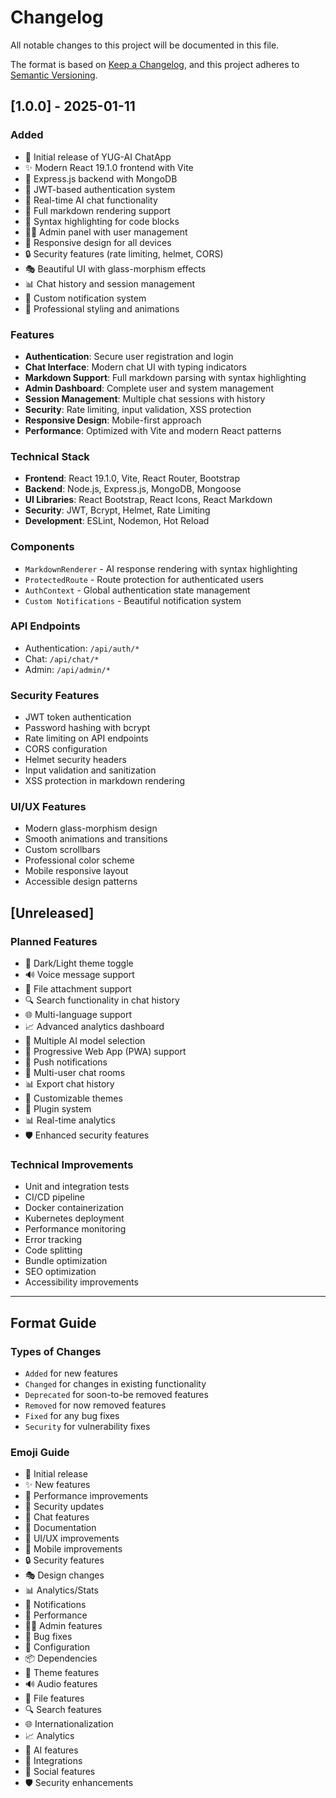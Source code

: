 # Changelog

All notable changes to this project will be documented in this file.

The format is based on [Keep a Changelog](https://keepachangelog.com/en/1.0.0/),
and this project adheres to [Semantic Versioning](https://semver.org/spec/v2.0.0.html).

## [1.0.0] - 2025-01-11

### Added
- 🎉 Initial release of YUG-AI ChatApp
- ✨ Modern React 19.1.0 frontend with Vite
- 🚀 Express.js backend with MongoDB
- 🔐 JWT-based authentication system
- 💬 Real-time AI chat functionality
- 📝 Full markdown rendering support
- 🎨 Syntax highlighting for code blocks
- 👨‍💼 Admin panel with user management
- 📱 Responsive design for all devices
- 🔒 Security features (rate limiting, helmet, CORS)
- 🎭 Beautiful UI with glass-morphism effects
- 📊 Chat history and session management
- 🔔 Custom notification system
- 🎯 Professional styling and animations

### Features
- **Authentication**: Secure user registration and login
- **Chat Interface**: Modern chat UI with typing indicators
- **Markdown Support**: Full markdown parsing with syntax highlighting
- **Admin Dashboard**: Complete user and system management
- **Session Management**: Multiple chat sessions with history
- **Security**: Rate limiting, input validation, XSS protection
- **Responsive Design**: Mobile-first approach
- **Performance**: Optimized with Vite and modern React patterns

### Technical Stack
- **Frontend**: React 19.1.0, Vite, React Router, Bootstrap
- **Backend**: Node.js, Express.js, MongoDB, Mongoose
- **UI Libraries**: React Bootstrap, React Icons, React Markdown
- **Security**: JWT, Bcrypt, Helmet, Rate Limiting
- **Development**: ESLint, Nodemon, Hot Reload

### Components
- `MarkdownRenderer` - AI response rendering with syntax highlighting
- `ProtectedRoute` - Route protection for authenticated users
- `AuthContext` - Global authentication state management
- `Custom Notifications` - Beautiful notification system

### API Endpoints
- Authentication: `/api/auth/*`
- Chat: `/api/chat/*`
- Admin: `/api/admin/*`

### Security Features
- JWT token authentication
- Password hashing with bcrypt
- Rate limiting on API endpoints
- CORS configuration
- Helmet security headers
- Input validation and sanitization
- XSS protection in markdown rendering

### UI/UX Features
- Modern glass-morphism design
- Smooth animations and transitions
- Custom scrollbars
- Professional color scheme
- Mobile responsive layout
- Accessible design patterns

## [Unreleased]

### Planned Features
- 🌙 Dark/Light theme toggle
- 🔊 Voice message support
- 📎 File attachment support
- 🔍 Search functionality in chat history
- 🌐 Multi-language support
- 📈 Advanced analytics dashboard
- 🤖 Multiple AI model selection
- 📱 Progressive Web App (PWA) support
- 🔔 Push notifications
- 👥 Multi-user chat rooms
- 📊 Export chat history
- 🎨 Customizable themes
- 🔌 Plugin system
- 📊 Real-time analytics
- 🛡️ Enhanced security features

### Technical Improvements
- Unit and integration tests
- CI/CD pipeline
- Docker containerization
- Kubernetes deployment
- Performance monitoring
- Error tracking
- Code splitting
- Bundle optimization
- SEO optimization
- Accessibility improvements

---

## Format Guide

### Types of Changes
- `Added` for new features
- `Changed` for changes in existing functionality
- `Deprecated` for soon-to-be removed features
- `Removed` for now removed features
- `Fixed` for any bug fixes
- `Security` for vulnerability fixes

### Emoji Guide
- 🎉 Initial release
- ✨ New features
- 🚀 Performance improvements
- 🔐 Security updates
- 💬 Chat features
- 📝 Documentation
- 🎨 UI/UX improvements
- 📱 Mobile improvements
- 🔒 Security features
- 🎭 Design changes
- 📊 Analytics/Stats
- 🔔 Notifications
- 🎯 Performance
- 👨‍💼 Admin features
- 🐛 Bug fixes
- 🔧 Configuration
- 📦 Dependencies
- 🌙 Theme features
- 🔊 Audio features
- 📎 File features
- 🔍 Search features
- 🌐 Internationalization
- 📈 Analytics
- 🤖 AI features
- 🔌 Integrations
- 👥 Social features
- 🛡️ Security enhancements
